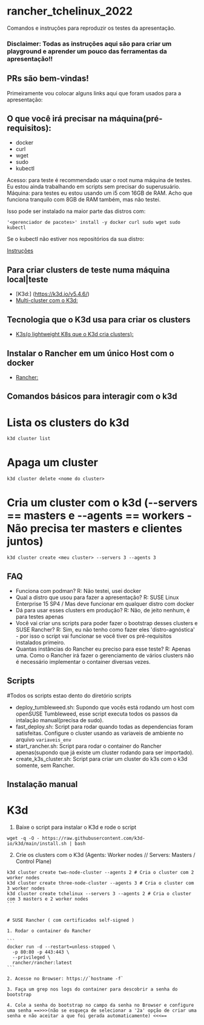 # rancher_tchelinux_2022
Comandos e instruções para reproduzir os testes da apresentação.

### Disclaimer: Todas as instruções aqui são para criar um playground e aprender um pouco das ferramentas da apresentação!!

## PRs são bem-vindas!


Primeiramente vou colocar alguns links aqui que foram usados para a apresentação:


## O que você irá precisar na máquina(pré-requisitos):

- docker
- curl
- wget
- sudo
- kubectl

Acesso: para teste é recommendado usar o root numa máquina de testes. Eu estou ainda trabalhando em scripts sem precisar do superusuário.
Máquina: para testes eu estou usando um i5 com 16GB de RAM. Acho que funciona tranquilo com 8GB de RAM também, mas não testei.


Isso pode ser instalado na maior parte das distros com:

`'<gerenciador de pacotes>' install -y docker curl sudo wget sudo kubectl`

Se o kubectl não estiver nos repositórios da sua distro:

[Instruções](https://kubernetes.io/docs/tasks/tools/install-kubectl-linux/)


## Para criar clusters de teste numa máquina local|teste
- [K3d:] (https://k3d.io/v5.4.6/)
- [Multi-cluster com o K3d:](https://docs.rancherdesktop.io/how-to-guides/create-multi-node-cluster/)

## Tecnologia que o K3d usa para criar os clusters
- [K3s(o lightweight K8s que o K3d cria clusters):](https://k3s.io/) 

## Instalar o Rancher em um único Host com o docker
- [Rancher:](https://docs.ranchermanager.rancher.io/v2.5/pages-for-subheaders/rancher-on-a-single-node-with-docker)


## Comandos básicos para interagir com o k3d


# Lista os clusters do k3d 

```
k3d cluster list
```

# Apaga um cluster 

```
k3d cluster delete <nome do cluster>
```

# Cria um cluster com o k3d (--servers == masters e --agents == workers - Não precisa ter masters e clientes juntos)

```
k3d cluster create <meu cluster> --servers 3 --agents 3
```


## FAQ

- Funciona com podman? R: Não testei, usei docker
- Qual a distro que usou para fazer a apresentação? R: SUSE Linux Enterprise 15 SP4 / Mas deve funcionar em qualquer distro com docker 
- Dá para usar esses clusters em produção? R: Não, de jeito nenhum, é para testes apenas
- Você vai criar uns scripts para poder fazer o bootstrap desses clusters e SUSE Rancher? 
R: Sim, eu não tenho como fazer eles 'distro-agnóstica' - por isso o script vai funcionar se você tiver os pré-requisitos instalados primeiro. 
- Quantas instâncias do Rancher eu preciso para esse teste? R: Apenas uma. Como o Rancher irá fazer o gerenciamento de vários clusters não é necessário implementar o container diversas vezes.


## Scripts

#Todos os scripts estao dento do diretório scripts

- deploy_tumbleweed.sh: Supondo que vocês está rodando um host com openSUSE Tumbleweed, esse script executa todos os passos da intalação manual(precisa de sudo).
- fast_deploy.sh:  Script para rodar quando todas as dependencias foram satisfeitas. Configure o cluster usando as variaveis de ambiente no arquivo `variaveis_env`
- start_rancher.sh:  Script para rodar o container do Rancher apenas(supondo que já existe um cluster rodando para ser importado).
- create_k3s_cluster.sh:  Script para criar um cluster do k3s com o k3d somente, sem Rancher. 


## Instalação manual


# K3d

1. Baixe o script para instalar o K3d e rode o script

`
 wget -q -O - https://raw.githubusercontent.com/k3d-io/k3d/main/install.sh | bash
`

2. Crie os clusters com o K3d (Agents: Worker nodes // Servers: Masters / Control Plane) 

````
k3d cluster create two-node-cluster --agents 2 # Cria o cluster com 2 worker nodes
k3d cluster create three-node-cluster --agents 3 # Cria o cluster com 3 worker nodes
k3d cluster create tchelinux --servers 3 --agents 2 # Cria o cluster com 3 masters e 2 worker nodes
```


# SUSE Rancher ( com certificados self-signed )

1. Rodar o container do Rancher

```
docker run -d --restart=unless-stopped \
  -p 80:80 -p 443:443 \
  --privileged \
  rancher/rancher:latest
```

2. Acesse no Browser: https://`hostname -f`

3. Faça um grep nos logs do container para descobrir a senha do bootstrap

4. Cole a senha do bootstrap no campo da senha no Browser e configure uma senha ==>>>(não se esqueça de selecionar a '2a' opção de criar uma senha e não aceitar a que foi gerada automaticamente) <<<==


